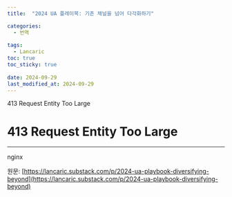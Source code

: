 ```yaml
---
title:  "2024 UA 플레이북: 기존 채널을 넘어 다각화하기"

categories:
  - 번역
  
tags:
  - Lancaric
toc: true
toc_sticky: true
 
date: 2024-09-29
last_modified_at: 2024-09-29
---
```

413 Request Entity Too Large

# 413 Request Entity Too Large

* * *

nginx

원문: [https://lancaric.substack.com/p/2024-ua-playbook-diversifying-beyond](https://lancaric.substack.com/p/2024-ua-playbook-diversifying-beyond)